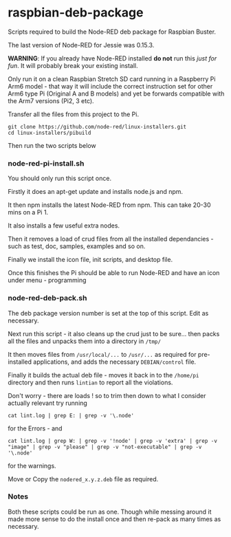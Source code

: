 # raspbian-deb-package

Scripts required to build the Node-RED deb package for Raspbian Buster.

The last version of Node-RED for Jessie was 0.15.3.

**WARNING**: If you already have Node-RED installed **do not** run this *just for fun*. It will probably break your existing install.

Only run it on a clean Raspbian Stretch SD card running in a Raspberry Pi Arm6 model -
that way it will include the correct instruction set for other Arm6 type Pi (Original
A and B models) and yet be forwards compatible with the Arm7 versions (Pi2, 3 etc).

Transfer all the files from this project to the Pi.

    git clone https://github.com/node-red/linux-installers.git
    cd linux-installers/pibuild

Then run the two scripts below

### node-red-pi-install.sh

You should only run this script once.

Firstly it does an apt-get update and installs node.js and npm.

It then npm installs the latest Node-RED from npm. This can take 20-30 mins on a Pi 1.

It also installs a few useful extra nodes.

Then it removes a load of crud files from all the installed dependancies -
such as test, doc, samples, examples and so on.

Finally we install the icon file, init scripts, and desktop file.

Once this finishes the Pi should be able to run Node-RED and have an icon under
menu - programming

### node-red-deb-pack.sh

The deb package version number is set at the top of this script. Edit as necessary.

Next run this script - it also cleans up the crud just to be sure... then packs
all the files and unpacks them into a directory in `/tmp/`

It then moves files from `/usr/local/...` to `/usr/...`  as required for pre-installed applications, and adds the necessary `DEBIAN/control` file.

Finally it builds the actual deb file - moves it back in to the `/home/pi` directory and then runs `lintian` to report all the violations.

Don't worry - there are loads ! so to trim then down to what I consider actually relevant try running

    cat lint.log | grep E: | grep -v '\.node'

for the Errors - and

    cat lint.log | grep W: | grep -v '!node' | grep -v 'extra' | grep -v "image" | grep -v "please" | grep -v "not-executable" | grep -v '\.node'

for the warnings.

Move or Copy the `nodered_x.y.z.deb` file as required.

### Notes

Both these scripts could be run as one. Though while messing around it made more sense to do the install once and then re-pack as many times as necessary.

